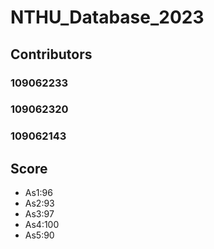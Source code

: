 # NTHU_Database_2023
## Contributors
### 109062233 
### 109062320
### 109062143
## Score
- As1:96
- As2:93
- As3:97
- As4:100
- As5:90 

